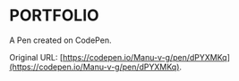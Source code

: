 # PORTFOLIO

A Pen created on CodePen.

Original URL: [https://codepen.io/Manu-v-g/pen/dPYXMKq](https://codepen.io/Manu-v-g/pen/dPYXMKq).

